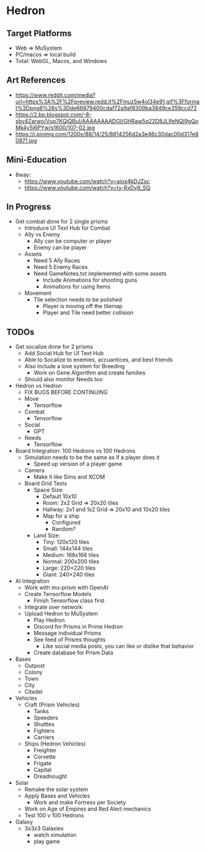 # Hedron

## Target Platforms
- Web => MuSystem
- PC/macos => local build
- Total: WebGL, Macos, and Windows

## Art References
- https://www.reddit.com/media?url=https%3A%2F%2Fpreview.redd.it%2Fmuz5w4ol34e91.gif%3Fformat%3Dpng8%26s%3Dde66879400cdaf72a9af8309ba3849ce359ccd72
- https://2.bp.blogspot.com/-8-sbv4Zarwo/Vup7KQjQBuI/AAAAAAAADGI/GHRaw5q22D8JLIfeNQI9gQoMk4y5i6PYw/s1600/107-02.jpg
- https://i.pinimg.com/1200x/88/14/25/8814256d2a3e46c30dac00d317e80871.jpg

## Mini-Education
- 8way: 
    - https://www.youtube.com/watch?v=aios4kDJZsc
    - https://www.youtube.com/watch?v=ty-RxDy9_SQ 

## In Progress
- Get combat done for 2 single prisms
    - Introduce UI Text Hub for Combat
    - Ally vs Enemy
        - Ally can be computer or player
        - Enemy can be player
    - Assets
        - Need 5 Ally Races
        - Need 5 Enemy Races
        - Need GameNotes.txt implemented with some assets
            - Include Animations for shooting guns
            - Animations for using Items
    - Movement
        - Tile selection needs to be polished
            - Player is moving off the tilemap
            - Player and Tile need better collision

## TODOs
- Get socalize done for 2 prisms
    - Add Social Hub for UI Text Hub
    - Able to Socalize to enemies, accuantices, and best friends
    - Also include a love system for Breeding
        - Work on Gene Algorithm and create families
    - Should also monitor Needs too
- Hedron vs Hedron
    - FIX BUGS BEFORE CONTINUING
    - Move
        - Tensorflow
    - Combat
        - Tensorflow
    - Social
        - GPT
    - Needs
        - Tensorflow
- Board Integration: 100 Hedrons vs 100 Hedrons
    - Simulation needs to be the same as if a player does it
        - Speed up version of a player game
    - Camera
        - Make it like Sims and XCOM
    - Board Grid Tests
        - Space Size:
            - Default 10x10
            - Room: 2x2 Grid => 20x20 tiles
            - Hallway: 2x1 and 1x2 Grid => 20x10 and 10x20 tiles
            - Map for a ship
                - Configured
                - Random?
        - Land Size:
            - Tiny: 120x120 tiles
            - Small: 144x144 tiles
            - Medium: 168x168 tiles
            - Normal: 200x200 tiles
            - Large: 220×220 tiles
            - Giant: 240×240 tiles
- AI Integration
    - Work with mu-prism with OpenAI
    - Create Tensorflow Models
        - Finish Tensorflow class first
    - Integrate over network
    - Upload Hedron to MuSystem
        - Play Hedron
        - Discord for Prisms in Prime Hedron
        - Message individual Prisms
        - See feed of Prisms thoughts
            - Like social media posts, you can like or dislike that behavior
        - Create database for Prism Data
- Bases
    - Outpost
    - Colony
    - Town
    - City
    - Citadel
- Vehicles
    - Craft (Prism Vehicles)
        - Tanks
        - Speeders
        - Shuttles
        - Fighters
        - Carriers
    - Ships (Hedron Vehicles)
        - Freighter
        - Corvette
        - Frigate
        - Capital
        - Dreadnought
- Solar
    - Remake the solar system
    - Apply Bases and Vehicles
        - Work and make Fortress per Society
    - Work on Age of Empires and Red Alert mechanics
    - Test 100 v 100 Hedrons
- Galaxy
    - 3x3x3 Galaxies
        - watch simulation
        - play game




